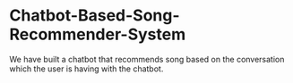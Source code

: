 # Chatbot-Based-Song-Recommender-System
We have built a chatbot that recommends song based on the conversation which the user is having with the chatbot.
